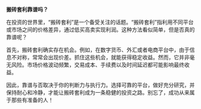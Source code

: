 **搬砖套利靠谱吗？**

在投资的世界里，“搬砖套利”是一个备受关注的话题。“搬砖套利”指利用不同平台或市场之间的价格差异，通过低买高卖实现利润。这种方法看似简单，但是否真的靠谱呢？

首先，搬砖套利确实存在机会。例如，在数字货币、外汇或者电商平台中，由于信息不对称，常常会出现价差。抓住这些机会，就能获得稳定收益。然而，它并非毫无风险。市场价格波动频繁，交易成本、手续费以及时间延迟都可能影响最终收益。

因此，靠谱与否取决于你的判断力与执行力。选择可靠的平台，做好充分研究，并保持耐心和冷静，才能让搬砖套利成为一条稳健的投资之路。别忘了，成功从来属于那些有准备的人！
